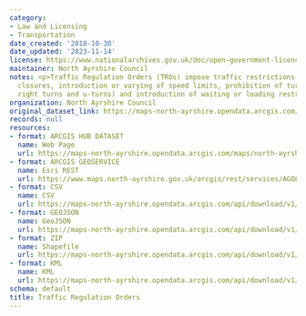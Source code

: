 ```yaml
---
category:
- Law and Licensing
- Transportation
date_created: '2018-10-30'
date_updated: '2023-11-14'
license: https://www.nationalarchives.gov.uk/doc/open-government-licence/version/3/
maintainer: North Ayrshire Council
notes: <p>Traffic Regulation Orders (TROs) impose traffic restrictions such as road
  closures, introduction or varying of speed limits, prohibition of turns (such as
  right turns and u-turns) and introduction of waiting or loading restrictions.</p>
organization: North Ayrshire Council
original_dataset_link: https://maps-north-ayrshire.opendata.arcgis.com/maps/north-ayrshire::traffic-regulation-orders
records: null
resources:
- format: ARCGIS HUB DATASET
  name: Web Page
  url: https://maps-north-ayrshire.opendata.arcgis.com/maps/north-ayrshire::traffic-regulation-orders
- format: ARCGIS GEOSERVICE
  name: Esri REST
  url: https://www.maps.north-ayrshire.gov.uk/arcgis/rest/services/AGOL/Open_Data_Portal4/MapServer/11
- format: CSV
  name: CSV
  url: https://maps-north-ayrshire.opendata.arcgis.com/api/download/v1/items/2a995ee5dd4d4e0eaa590c7fee403d26/csv?layers=11
- format: GEOJSON
  name: GeoJSON
  url: https://maps-north-ayrshire.opendata.arcgis.com/api/download/v1/items/2a995ee5dd4d4e0eaa590c7fee403d26/geojson?layers=11
- format: ZIP
  name: Shapefile
  url: https://maps-north-ayrshire.opendata.arcgis.com/api/download/v1/items/2a995ee5dd4d4e0eaa590c7fee403d26/shapefile?layers=11
- format: KML
  name: KML
  url: https://maps-north-ayrshire.opendata.arcgis.com/api/download/v1/items/2a995ee5dd4d4e0eaa590c7fee403d26/kml?layers=11
schema: default
title: Traffic Regulation Orders
---
```

